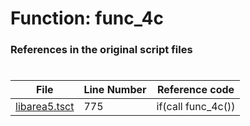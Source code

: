 # Function: func_4c 
### References in the original script files

#

| File | Line Number | Reference code |
| --- | --- | --- |
| [libarea5.tsct](../../../out/libarea5.tsct#L775) | 775 | if(call func_4c()) |
